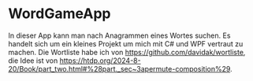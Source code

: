 # WordGameApp

In dieser App kann man nach Anagrammen eines Wortes suchen. Es handelt sich um ein kleines Projekt um mich mit C# und WPF vertraut zu machen. 
Die Wortliste habe ich von https://github.com/davidak/wortliste, die Idee ist von https://htdp.org/2024-8-20/Book/part_two.html#%28part._sec~3apermute-composition%29.